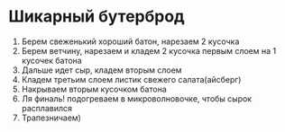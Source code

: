 # Шикарный бутерброд
1. Берем свеженький хороший батон, нарезаем 2 кусочка
2. Берем ветчину, нарезаем и кладем 2 кусочка первым слоем на 1 кусочек батона
3. Дальше идет сыр, кладем вторым слоем
4. Кладем третьим слоем листик свежего салата(айсберг)
5. Накрываем вторым кусочком батона
6. Ля финаль! подогреваем в микроволновочке, чтобы сырок расплавился
7. Трапезничаем)
